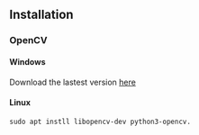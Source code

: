 ## Installation

### OpenCV

#### Windows
Download the lastest version  [here](https://opencv.org/releases/)

#### Linux 
```
sudo apt instll libopencv-dev python3-opencv.
```



